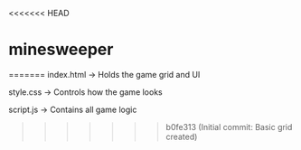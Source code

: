 <<<<<<< HEAD
# minesweeper
=======
index.html → Holds the game grid and UI

style.css → Controls how the game looks

script.js → Contains all game logic
>>>>>>> b0fe313 (Initial commit: Basic grid created)
